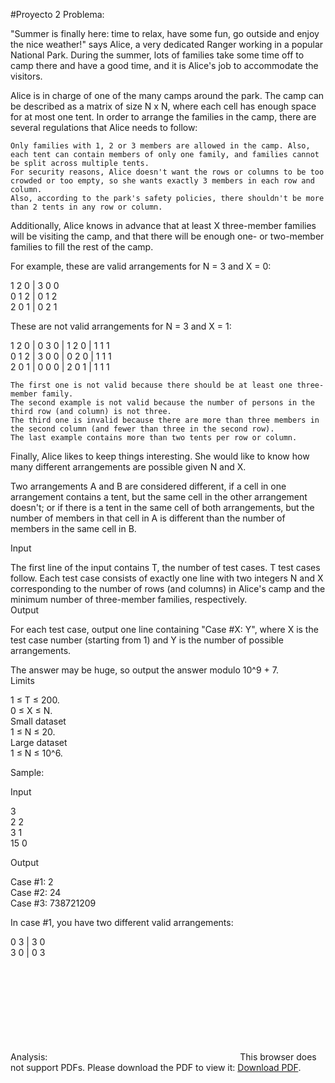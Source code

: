 #Proyecto 2
Problema:

"Summer is finally here: time to relax, have some fun, go outside and enjoy the nice weather!" says Alice, a very dedicated Ranger working in a popular National Park. During the summer, lots of families take some time off to camp there and have a good time, and it is Alice's job to accommodate the visitors.  
  
Alice is in charge of one of the many camps around the park. The camp can be described as a matrix of size N x N, where each cell has enough space for at most one tent. In order to arrange the families in the camp, there are several regulations that Alice needs to follow:  

    Only families with 1, 2 or 3 members are allowed in the camp. Also, each tent can contain members of only one family, and families cannot be split across multiple tents.
    For security reasons, Alice doesn't want the rows or columns to be too crowded or too empty, so she wants exactly 3 members in each row and column.
    Also, according to the park's safety policies, there shouldn't be more than 2 tents in any row or column.

  
Additionally, Alice knows in advance that at least X three-member families will be visiting the camp, and that there will be enough one- or two-member families to fill the rest of the camp.  
  
For example, these are valid arrangements for N = 3 and X = 0:  
  
1  2  0  |  3  0  0  
0  1  2  |  0  1  2  
2  0  1  |  0  2  1  
  
These are not valid arrangements for N = 3 and X = 1:  
  
1  2  0  |  0  3  0  |  1  2  0  |  1  1  1  
0  1  2  |  3  0  0  |  0  2  0  |  1  1  1  
2  0  1  |  0  0  0  |  2  0  1  |  1  1  1  
  
    The first one is not valid because there should be at least one three-member family.
    The second example is not valid because the number of persons in the third row (and column) is not three.
    The third one is invalid because there are more than three members in the second column (and fewer than three in the second row).
    The last example contains more than two tents per row or column.

Finally, Alice likes to keep things interesting. She would like to know how many different arrangements are possible given N and X.  
  
Two arrangements A and B are considered different, if a cell in one arrangement contains a tent, but the same cell in the other arrangement doesn't; or if there is a tent in the same cell of both arrangements, but the number of members in that cell in A is different than the number of members in the same cell in B.  
  
Input  
  
The first line of the input contains T, the number of test cases. T test cases follow. Each test case consists of exactly one line with two integers N and X corresponding to the number of rows (and columns) in Alice's camp and the minimum number of three-member families, respectively.  
Output  
  
For each test case, output one line containing "Case #X: Y", where X is the test case number (starting from 1) and Y is the number of possible arrangements.  
  
The answer may be huge, so output the answer modulo 10^9 + 7.  
Limits  
  
1 ≤ T ≤ 200.  
0 ≤ X ≤ N.  
Small dataset  
1 ≤ N ≤ 20.  
Large dataset  
1 ≤ N ≤ 10^6.  
  
Sample:  
  
Input  
  
3  
2 2  
3 1  
15 0  

Output  	
  
Case #1: 2  
Case #2: 24  
Case #3: 738721209  
  
In case #1, you have two different valid arrangements:  
  
0 3  |  3 0  
3 0  |  0 3  

Analysis:
<object data="https://github.com/HumbertoM10/pavanzada-2018/blob/master/Proyectos/Proyecto2/Readme%20(Word).pdf" type="application/pdf" width="700px" height="700px">
    <embed src="https://github.com/HumbertoM10/pavanzada-2018/blob/master/Proyectos/Proyecto2/Readme%20(Word).pdf">
        This browser does not support PDFs. Please download the PDF to view it: <a href="http://yoursite.com/the.pdf">Download PDF</a>.</p>
    </embed>
</object>
